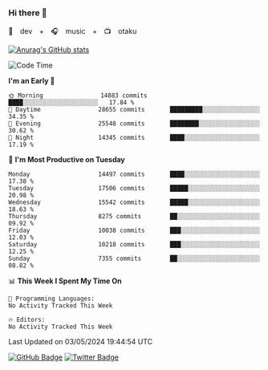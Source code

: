 ### Hi there 👋

🚀　dev　+　🎧　music　+　📺　otaku


[![Anurag's GitHub stats](https://github-readme-stats.vercel.app/api?username=koheitasaka&count_private=true&show_icons=true&theme=monokai)](https://github.com/koheitasaka/github-readme-stats)

<!--START_SECTION:waka-->
![Code Time](http://img.shields.io/badge/Code%20Time-1%2C161%20hrs%2023%20mins-blue)

**I'm an Early 🐤** 

```text
🌞 Morning                14883 commits       ████░░░░░░░░░░░░░░░░░░░░░   17.84 % 
🌆 Daytime                28655 commits       █████████░░░░░░░░░░░░░░░░   34.35 % 
🌃 Evening                25548 commits       ████████░░░░░░░░░░░░░░░░░   30.62 % 
🌙 Night                  14345 commits       ████░░░░░░░░░░░░░░░░░░░░░   17.19 % 
```
📅 **I'm Most Productive on Tuesday** 

```text
Monday                   14497 commits       ████░░░░░░░░░░░░░░░░░░░░░   17.38 % 
Tuesday                  17506 commits       █████░░░░░░░░░░░░░░░░░░░░   20.98 % 
Wednesday                15542 commits       █████░░░░░░░░░░░░░░░░░░░░   18.63 % 
Thursday                 8275 commits        ██░░░░░░░░░░░░░░░░░░░░░░░   09.92 % 
Friday                   10038 commits       ███░░░░░░░░░░░░░░░░░░░░░░   12.03 % 
Saturday                 10218 commits       ███░░░░░░░░░░░░░░░░░░░░░░   12.25 % 
Sunday                   7355 commits        ██░░░░░░░░░░░░░░░░░░░░░░░   08.82 % 
```


📊 **This Week I Spent My Time On** 

```text
💬 Programming Languages: 
No Activity Tracked This Week

🔥 Editors: 
No Activity Tracked This Week
```


 Last Updated on 03/05/2024 19:44:54 UTC
<!--END_SECTION:waka-->

[![GitHub Badge](https://img.shields.io/badge/GitHub-100000?style=for-the-badge&logo=github&logoColor=white)](https://github.com/koheitasaka)
[![Twitter Badge](https://img.shields.io/badge/Twitter-1DA1F2?style=for-the-badge&logo=twitter&logoColor=white)](https://twitter.com/sleep_asleep_)
